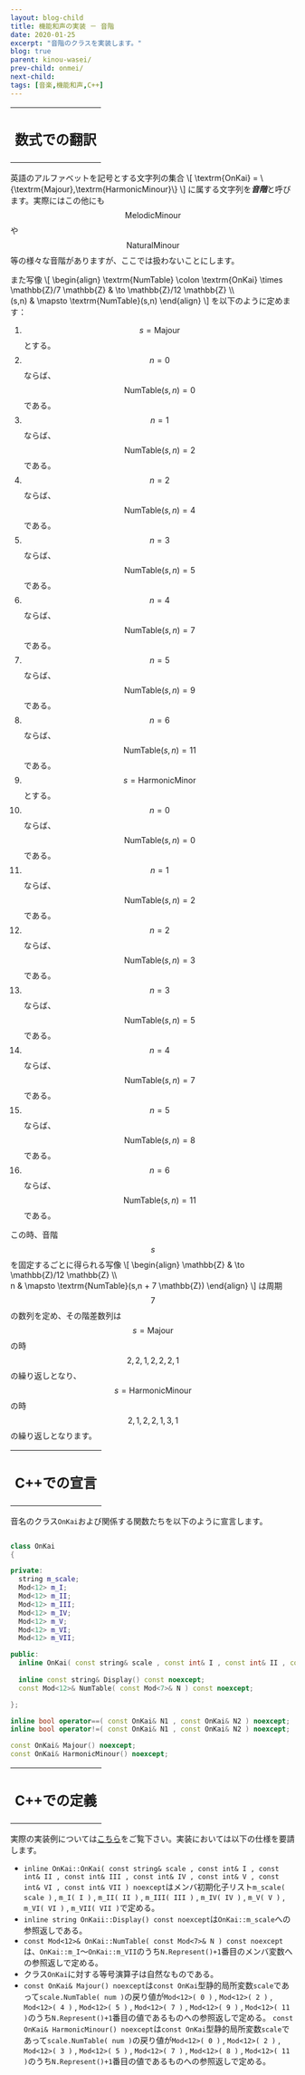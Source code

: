 ```yaml
---
layout: blog-child
title: 機能和声の実装 － 音階
date: 2020-01-25
excerpt: "音階のクラスを実装します。"
blog: true
parent: kinou-wasei/
prev-child: onmei/
next-child:
tags: [音楽,機能和声,C++]
---
```


<table>
  <tr>
    <th>
      <h2>数式での翻訳</h2>
    </th>
  </tr>
</table>

英語のアルファベットを記号とする文字列の集合
\\[
\textrm{OnKai} = \\{\textrm{Majour},\textrm{HarmonicMinour}\\}
\\]
に属する文字列を***音階***と呼びます。実際にはこの他にも$$\textrm{MelodicMinour}$$や$$\textrm{NaturalMinour}$$等の様々な音階がありますが、ここでは扱わないことにします。

また写像
\\[
\begin{align}
\textrm{NumTable} \colon \textrm{OnKai} \times \mathbb{Z}/7 \mathbb{Z} & \to \mathbb{Z}/12 \mathbb{Z} \\\\\
(s,n) & \mapsto \textrm{NumTable}(s,n)
\end{align}
\\]
を以下のように定めます：
1. $$s = \textrm{Majour}$$とする。
  1. $$n = 0$$ならば、$$\textrm{NumTable}(s,n) = 0$$である。
  1. $$n = 1$$ならば、$$\textrm{NumTable}(s,n) = 2$$である。
  1. $$n = 2$$ならば、$$\textrm{NumTable}(s,n) = 4$$である。
  1. $$n = 3$$ならば、$$\textrm{NumTable}(s,n) = 5$$である。
  1. $$n = 4$$ならば、$$\textrm{NumTable}(s,n) = 7$$である。
  1. $$n = 5$$ならば、$$\textrm{NumTable}(s,n) = 9$$である。
  1. $$n = 6$$ならば、$$\textrm{NumTable}(s,n) = 11$$である。
1. $$s = \textrm{HarmonicMinor}$$とする。
  1. $$n = 0$$ならば、$$\textrm{NumTable}(s,n) = 0$$である。
  1. $$n = 1$$ならば、$$\textrm{NumTable}(s,n) = 2$$である。
  1. $$n = 2$$ならば、$$\textrm{NumTable}(s,n) = 3$$である。
  1. $$n = 3$$ならば、$$\textrm{NumTable}(s,n) = 5$$である。
  1. $$n = 4$$ならば、$$\textrm{NumTable}(s,n) = 7$$である。
  1. $$n = 5$$ならば、$$\textrm{NumTable}(s,n) = 8$$である。
  1. $$n = 6$$ならば、$$\textrm{NumTable}(s,n) = 11$$である。

この時、音階$$s$$を固定するごとに得られる写像
\\[
\begin{align}
\mathbb{Z} & \to \mathbb{Z}/12 \mathbb{Z} \\\\\
n & \mapsto \textrm{NumTable}(s,n + 7 \mathbb{Z})
\end{align}
\\]
は周期$$7$$の数列を定め、その階差数列は$$s = \textrm{Majour}$$の時$$2,2,1,2,2,2,1$$の繰り返しとなり、$$s = \textrm{HarmonicMinour}$$の時$$2,1,2,2,1,3,1$$の繰り返しとなります。


<table>
  <tr>
    <th>
      <h2>C++での宣言</h2>
    </th>
  </tr>
</table>

音名のクラス`OnKai`および関係する関数たちを以下のように宣言します。

~~~c++

class OnKai
{

private:
  string m_scale;
  Mod<12> m_I;
  Mod<12> m_II;
  Mod<12> m_III;
  Mod<12> m_IV;
  Mod<12> m_V;
  Mod<12> m_VI;
  Mod<12> m_VII;

public:
  inline OnKai( const string& scale , const int& I , const int& II , const int& III , const int& IV , const int& V , const int& VI , const int& VII ) noexcept;
  
  inline const string& Display() const noexcept;
  const Mod<12>& NumTable( const Mod<7>& N ) const noexcept;

};

inline bool operator==( const OnKai& N1 , const OnKai& N2 ) noexcept;
inline bool operator!=( const OnKai& N1 , const OnKai& N2 ) noexcept;

const OnKai& Majour() noexcept;
const OnKai& HarmonicMinour() noexcept;

~~~


<table>
  <tr>
    <th>
      <h2>C++での定義</h2>
    </th>
  </tr>
</table>

実際の実装例については[こちら](https://github.com/p-adic/cpp/tree/master/Music/OnMei)をご覧下さい。実装においては以下の仕様を要請します。
- `inline OnKai::OnKai( const string& scale , const int& I , const int& II , const int& III , const int& IV , const int& V , const int& VI , const int& VII ) noexcept`はメンバ初期化子リスト`m_scale( scale )` , `m_I( I )` , `m_II( II )` , `m_III( III )` , `m_IV( IV )` , `m_V( V )` , `m_VI( VI )` , `m_VII( VII )`で定める。
- `inline string OnKaii::Display() const noexcept`は`OnKai::m_scale`への参照返しである。
- `const Mod<12>& OnKai::NumTable( const Mod<7>& N ) const noexcept`は、`OnKai::m_I`～`OnKai::m_VII`のうち`N.Represent()+1`番目のメンバ変数への参照返しで定める。
- クラス`OnKai`に対する等号演算子は自然なものである。
- `const OnKai& Majour() noexcept`は`const OnKai`型静的局所変数`scale`であって`scale.NumTable( num )`の戻り値が`Mod<12>( 0 )` , `Mod<12>( 2 )` , `Mod<12>( 4 )` , `Mod<12>( 5 )` , `Mod<12>( 7 )` , `Mod<12>( 9 )` , `Mod<12>( 11 )`のうち`N.Represent()+1`番目の値であるものへの参照返しで定める。
`const OnKai& HarmonicMinour() noexcept`は`const OnKai`型静的局所変数`scale`であって`scale.NumTable( num )`の戻り値が`Mod<12>( 0 )` , `Mod<12>( 2 )` , `Mod<12>( 3 )` , `Mod<12>( 5 )` , `Mod<12>( 7 )` , `Mod<12>( 8 )` , `Mod<12>( 11 )`のうち`N.Represent()+1`番目の値であるものへの参照返しで定める。
